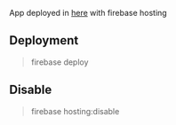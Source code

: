 App deployed in [here](ttps://react-http-22e9d.web.app/quotes)
with firebase hosting

## Deployment
> firebase deploy

## Disable
> firebase hosting:disable
